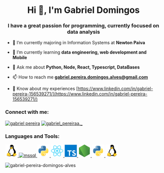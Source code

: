 <h1 align="center">Hi 👋, I'm Gabriel Domingos</h1>
<h3 align="center">I have a great passion for programming, currently focused on data analysis</h3>

- 🔭 I’m currently majoring in Information Systems at **Newton Paiva**

- 🌱 I’m currently learning **data engineering, web development and Mobile**

- 💬 Ask me about **Python, Node, React, Typescript, DataBases**

- 📫 How to reach me **gabriel.pereira.domingos.alves@gmail.com**

- 📄 Know about my experiences [https://www.linkedin.com/in/gabriel-pereira-156539271/](https://www.linkedin.com/in/gabriel-pereira-156539271/)

<h3 align="left">Connect with me:</h3>
<p align="left">
<a href="https://linkedin.com/in/gabriel pereira" target="blank"><img align="center" src="https://raw.githubusercontent.com/rahuldkjain/github-profile-readme-generator/master/src/images/icons/Social/linked-in-alt.svg" alt="gabriel pereira" height="30" width="40" /></a>
<a href="https://instagram.com/gabriel_pereiraa._" target="blank"><img align="center" src="https://raw.githubusercontent.com/rahuldkjain/github-profile-readme-generator/master/src/images/icons/Social/instagram.svg" alt="gabriel_pereiraa._" height="30" width="40" /></a>
</p>

<h3 align="left">Languages and Tools:</h3>
<p align="left"> <a href="https://www.linux.org/" target="_blank" rel="noreferrer"> <img src="https://raw.githubusercontent.com/devicons/devicon/master/icons/linux/linux-original.svg" alt="linux" width="40" height="40"/> </a> <a href="https://www.microsoft.com/en-us/sql-server" target="_blank" rel="noreferrer"> <img src="https://www.svgrepo.com/show/303229/microsoft-sql-server-logo.svg" alt="mssql" width="40" height="40"/> </a> <a href="https://www.python.org" target="_blank" rel="noreferrer"> <img src="https://raw.githubusercontent.com/devicons/devicon/master/icons/python/python-original.svg" alt="python" width="40" height="40"/> </a>    <a href="https://reactjs.org/" target="_blank" rel="noreferrer">
    <img src="https://raw.githubusercontent.com/devicons/devicon/master/icons/react/react-original.svg" alt="React" width="40" height="40" />
  </a>
  <a href="https://www.typescriptlang.org/" target="_blank" rel="noreferrer">
    <img src="https://raw.githubusercontent.com/devicons/devicon/master/icons/typescript/typescript-original.svg" alt="TypeScript" width="40" height="40" />
  </a>
  <a href="https://nodejs.org/" target="_blank" rel="noreferrer">
    <img src="https://raw.githubusercontent.com/devicons/devicon/master/icons/nodejs/nodejs-original.svg" alt="Node.js" width="40" height="40" />
  </a>
  <a href="https://www.python.org/" target="_blank" rel="noreferrer">
    <img src="https://raw.githubusercontent.com/devicons/devicon/master/icons/python/python-original.svg" alt="Python" width="40" height="40" />
  </a>
  <a href="https://www.linux.org/" target="_blank" rel="noreferrer">
    <img src="https://raw.githubusercontent.com/devicons/devicon/master/icons/linux/linux-original.svg" alt="Linux" width="40" height="40" />
  </a>
</p>


<p><img align="center" src="https://github-readme-stats.vercel.app/api/top-langs?username=gabriel-pereira-domingos-alves&show_icons=true&locale=en&layout=compact" alt="gabriel-pereira-domingos-alves" /></p>
